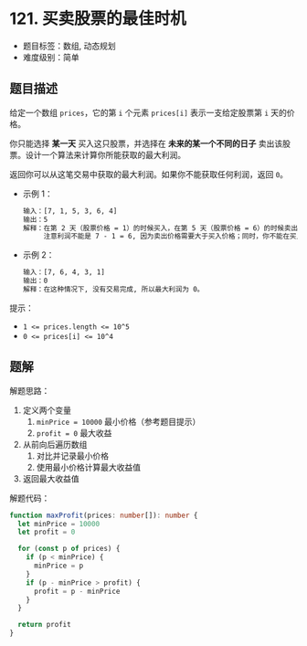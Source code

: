 # 121. 买卖股票的最佳时机

- 题目标签：数组, 动态规划
- 难度级别：简单

## 题目描述

给定一个数组 `prices`，它的第 `i` 个元素 `prices[i]` 表示一支给定股票第 `i` 天的价格。

你只能选择 **某一天** 买入这只股票，并选择在 **未来的某一个不同的日子** 卖出该股票。设计一个算法来计算你所能获取的最大利润。

返回你可以从这笔交易中获取的最大利润。如果你不能获取任何利润，返回 `0`。

- 示例 1：

  ```txt
  输入：[7, 1, 5, 3, 6, 4]
  输出：5
  解释：在第 2 天（股票价格 = 1）的时候买入，在第 5 天（股票价格 = 6）的时候卖出，最大利润 = 6 - 1 = 5 。
       注意利润不能是 7 - 1 = 6, 因为卖出价格需要大于买入价格；同时，你不能在买入前卖出股票。
  ```

- 示例 2：

  ```txt
  输入：[7, 6, 4, 3, 1]
  输出：0
  解释：在这种情况下, 没有交易完成, 所以最大利润为 0。
  ```

提示：

- `1 <= prices.length <= 10^5`
- `0 <= prices[i] <= 10^4`

## 题解

解题思路：

1. 定义两个变量
   1. `minPrice = 10000` 最小价格（参考题目提示）
   2. `profit = 0` 最大收益
2. 从前向后遍历数组
   1. 对比并记录最小价格
   2. 使用最小价格计算最大收益值
3. 返回最大收益值

解题代码：

```ts
function maxProfit(prices: number[]): number {
  let minPrice = 10000
  let profit = 0

  for (const p of prices) {
    if (p < minPrice) {
      minPrice = p
    }
    if (p - minPrice > profit) {
      profit = p - minPrice
    }
  }

  return profit
}
```
